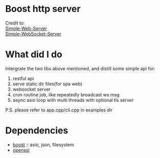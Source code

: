 # Boost http server

Credit to:   
[Simple-Web-Server](https://gitlab.com/eidheim/Simple-Web-Server.git)  
[Simple-WebSocket-Server](https://gitlab.com/eidheim/Simple-WebSocket-Server.git)  

# What did I do

Intergrate the two libs above mentioned, and distill some simple api for:

1. restful api
2. serve static dir files(for spa web)
3. websocket server
4. cron routine job, like repeatedly broadcast ws msg
5. async asio loop with multi threads with optional tls server

P.S. please refer to app.cpp/cli.cpp in examples dir

# Dependencies

- [boost](https://github.com/boostorg/boost) :: asio, json, filesystem
- [openssl](https://github.com/openssl/openssl)




